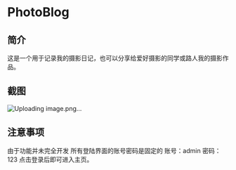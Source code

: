 # PhotoBlog

## 简介
这是一个用于记录我的摄影日记，也可以分享给爱好摄影的同学或路人我的摄影作品。

## 截图
![Uploading image.png…]()


## 注意事项
由于功能并未完全开发 所有登陆界面的账号密码是固定的
账号：admin
密码：123
点击登录后即可进入主页。
